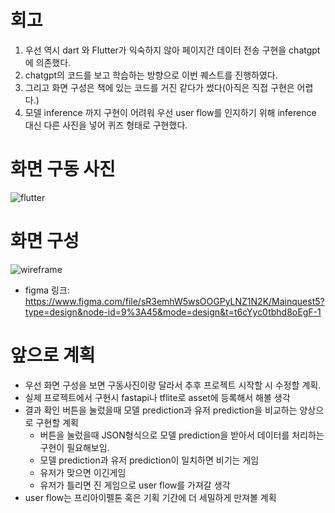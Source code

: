 # **회고**
1. 우선 역시 dart 와 Flutter가 익숙하지 않아 페이지간 데이터 전송 구현을 chatgpt에 의존했다.
2. chatgpt의 코드를 보고 학습하는 방향으로 이번 퀘스트를 진행하였다.
3. 그리고 화면 구성은 책에 있는 코드를 거진 같다가 썼다(아직은 직접 구현은 어렵다.)
4. 모델 inference 까지 구현이 어려워 우선 user flow를 인지하기 위해 inference 대신 다른 사진을 넣어 퀴즈 형태로 구현했다.

# **화면 구동 사진**
![flutter](https://github.com/Haikoo96/aiffel_quest_re/blob/main/mainquest5/%ED%99%94%EB%A9%B4%EA%B5%AC%EB%8F%99.png)

# **화면 구성**
![wireframe](https://github.com/Haikoo96/aiffel_quest_re/blob/main/mainquest5/wireframe.png)

- figma 링크: https://www.figma.com/file/sR3emhW5wsOOGPyLNZ1N2K/Mainquest5?type=design&node-id=9%3A45&mode=design&t=t6cYyc0tbhd8oEgF-1

# **앞으로 계획**
- 우선 화면 구성을 보면 구동사진이랑 달라서 추후 프로젝트 시작할 시 수정할 계획.
- 실제 프로젝트에서 구현시 fastapi나 tflite로 asset에 등록해서 해볼 생각
- 결과 확인 버튼을 눌렀을때 모델 prediction과 유저 prediction을 비교하는 양상으로 구현할 계획
    - 버튼을 눌렀을때 JSON형식으로 모델 prediction을 받아서 데이터를 처리하는 구현이 필요해보임.
    - 모델 prediction과 유저 prediction이 일치하면 비기는 게임
    - 유저가 맞으면 이긴게임
    - 유저가 틀리면 진 게임으로 user flow를 가져갈 생각
- user flow는 프리아이펠톤 혹은 기획 기간에 더 세밀하게 만져볼 계획
